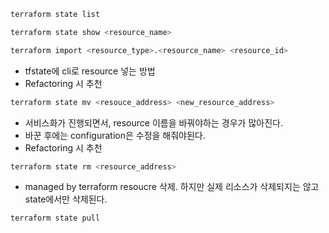 ```bash
terraform state list
```

```bash
terraform state show <resource_name>
```

```bash
terraform import <resource_type>.<resource_name> <resource_id>
```
- tfstate에 cli로 resource 넣는 방법
- Refactoring 시 추천

```bash
terraform state mv <resouce_address> <new_resource_address>
```
- 서비스화가 진행되면서, resource 이름을 바꿔야하는 경우가 많아진다.
- 바꾼 후에는 configuration은 수정을 해줘야된다.
- Refactoring 시 추천

```bash
terraform state rm <resource_address>
```
- managed by terraform resoucre 삭제. 하지만 실제 리소스가 삭제되지는 않고 state에서만 삭제된다.

```bash
terraform state pull
```
